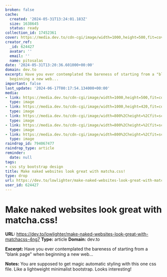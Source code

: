 ```yaml
---
broken: false
cache:
  created: '2024-05-31T13:24:01.183Z'
  size: 1638645
  status: ready
collection_id: 17452361
cover: https://media.dev.to/cdn-cgi/image/width=1000,height=500,fit=cover,gravity=auto,format=auto/https%3A%2F%2Fdev-to-uploads.s3.amazonaws.com%2Fuploads%2Farticles%2Fivsygiubvfu4y1li5mu9.png
creator_ref:
  _id: 624427
  avatar: ''
  email: ''
  name: pitosalas
date: '2024-05-31T13:20:36.601000+00:00'
domain: dev.to
excerpt: Have you ever contemplated the bareness of starting from a "blank page" when
  beginning a new web...
important: false
last_update: '2024-06-17T00:17:54.134000+00:00'
media:
- link: https://media.dev.to/cdn-cgi/image/width=1000,height=500,fit=cover,gravity=auto,format=auto/https%3A%2F%2Fdev-to-uploads.s3.amazonaws.com%2Fuploads%2Farticles%2Fivsygiubvfu4y1li5mu9.png
  type: image
- link: https://media.dev.to/cdn-cgi/image/width=1000,height=420,fit=cover,gravity=auto,format=auto/https%3A%2F%2Fdev-to-uploads.s3.amazonaws.com%2Fuploads%2Farticles%2Fivsygiubvfu4y1li5mu9.png
  type: image
- link: https://media.dev.to/cdn-cgi/image/width=800%2Cheight=%2Cfit=scale-down%2Cgravity=auto%2Cformat=auto/https%3A%2F%2Fdev-to-uploads.s3.amazonaws.com%2Fuploads%2Farticles%2Fsyhnfxnz7i2cs3exqhf4.png
  type: image
- link: https://media.dev.to/cdn-cgi/image/width=800%2Cheight=%2Cfit=scale-down%2Cgravity=auto%2Cformat=auto/https%3A%2F%2Fdev-to-uploads.s3.amazonaws.com%2Fuploads%2Farticles%2Fr2duw5mfvuxcf0s56w7f.png
  type: image
- link: https://media.dev.to/cdn-cgi/image/width=800%2Cheight=%2Cfit=scale-down%2Cgravity=auto%2Cformat=auto/https%3A%2F%2Fdev-to-uploads.s3.amazonaws.com%2Fuploads%2Farticles%2Fcuq2b9axcybs26lbkple.png
  type: image
raindrop_id: 794067477
raindrop_type: article
reminder:
  date: null
tags:
- css sty bootstrap design
title: Make naked websites look great with matcha.css!
type: drop
url: https://dev.to/lowlighter/make-naked-websites-look-great-with-matchacss-4ng7
user_id: 624427
---
```


# Make naked websites look great with matcha.css!

**URL:** https://dev.to/lowlighter/make-naked-websites-look-great-with-matchacss-4ng7
**Type:** article
**Domain:** dev.to

**Excerpt:** Have you ever contemplated the bareness of starting from a "blank page" when beginning a new web...

**Notes:**
You are supposed to get magic automatic styling with this one css file. Like a lightweight minimalist bootstrap. Looks interesting!
